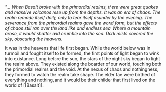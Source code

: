 _"... When Basalt broke with the primordial realms, there were great quakes and massive volcanos rose up from the depths. It was an era of chaos. The realm remade itself daily, only to tear itself asunder by the evening. The severance from the primordial realms gave the world form, but the effects of chaos still ran over the land like and endless sea. Where a mountain arose, it would shatter and crumble into the sea. Dark mists covered the sky, obscuring the heavens._ 

It was in the heavens that life first began. While the world below was in turmoil and fought itself to be formed, the first points of light began to wink into existance. Long before the sun, the stars of the night sky began to light the realm above. They existed along the boarder of our world, touching both the primordial realms and the void. At the nexus of chaos and nothingness, they formed to watch the realm take shape. The elder fae were birthed of everything and nothing, and it would be their childer that first lived on the world of [[Basalt]].